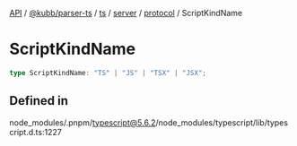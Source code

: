 [API](../../../../../../../../../packages.md) / [@kubb/parser-ts](../../../../../../../index.md) / [ts](../../../../../index.md) / [server](../../../index.md) / [protocol](../index.md) / ScriptKindName

# ScriptKindName

```ts
type ScriptKindName: "TS" | "JS" | "TSX" | "JSX";
```

## Defined in

node\_modules/.pnpm/typescript@5.6.2/node\_modules/typescript/lib/typescript.d.ts:1227
